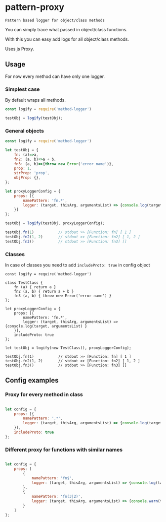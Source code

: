 # pattern-proxy
    Pattern based logger for object/class methods

You can simply trace what passed in object/class functions.

With this you can easy add logs for all object/class methods.

Uses js Proxy.

## Usage

For now every method can have only one logger.

### Simplest case

By default wraps all methods.

```js
const logify = require('method-logger')

testObj = logify(testObj);
```

### General objects

```js
const logify = require('method-logger')

let testObj = {
    fn: (a)=>a,
    fn2: (a, b)=>a + b,
    fn3: (a, b)=>{throw new Error('error name')},
    prop: 1,
    strProp: 'prop',
    objProp: {},
};

let proxyLoggerConfig = {
    props: [{
        namePattern: 'fn.*',
        logger: (target, thisArg, argumentsList) => {console.log(target, argumentsList) }
    }]
};

testObj = logify(testObj, proxyLoggerConfig);

testObj.fn(1)           // stdout >> [Function: fn] [ 1 ]
testObj.fn2(1, 2)       // stdout >> [Function: fn2] [ 1, 2 ]
testObj.fn3()           // stdout >> [Function: fn3] []
```

### Classes

In case of classes you need to add `includeProto: true` in config object

```
const logify = require('method-logger')

class TestClass {
    fn (a) { return a }
    fn2 (a, b) { return a + b }
    fn3 (a, b) { throw new Error('error name') }
};

let proxyLoggerConfig = {
    props: [{
        namePattern: 'fn.*',
        logger: (target, thisArg, argumentsList) => {console.log(target, argumentsList) }
    }],
    includeProto: true
};

let testObj = logify(new TestClass(), proxyLoggerConfig);

testObj.fn(1)           // stdout >> [Function: fn] [ 1 ]
testObj.fn2(1, 2)       // stdout >> [Function: fn2] [ 1, 2 ]
testObj.fn3()           // stdout >> [Function: fn3] []
```

## Config examples

### Proxy for every method in class

```js

let config = {
    props: [{
        namePattern: '.*',
        logger: (target, thisArg, argumentsList) => {console.log(target, argumentsList) }
    }],
    includeProto: true
};
```

### Different proxy for functions with similar names

```js

let config = {
    props: [
        {
            namePattern: 'fn$',
            logger: (target, thisArg, argumentsList) => {console.log(target, argumentsList) }
        },
        {
            namePattern: 'fn(3|2)',
            logger: (target, thisArg, argumentsList) => {console.warn(target, argumentsList) }
        }
    ]
};
```